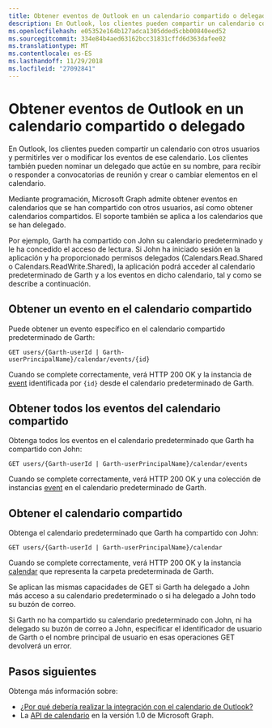 ```yaml
---
title: Obtener eventos de Outlook en un calendario compartido o delegado
description: En Outlook, los clientes pueden compartir un calendario con otros usuarios y permitirles ver o modificar los eventos de ese calendario. Los clientes también pueden nominar un delegado que actúe en su nombre, para recibir o responder a convocatorias de reunión y crear o cambiar elementos en el calendario.
ms.openlocfilehash: e05352e164b127adca1305dded5cbb00840eed52
ms.sourcegitcommit: 334e84b4aed63162bcc31831cffd6d363dafee02
ms.translationtype: MT
ms.contentlocale: es-ES
ms.lasthandoff: 11/29/2018
ms.locfileid: "27092841"
---
```

# <a name="get-outlook-events-in-a-shared-or-delegated-calendar"></a>Obtener eventos de Outlook en un calendario compartido o delegado

En Outlook, los clientes pueden compartir un calendario con otros usuarios y permitirles ver o modificar los eventos de ese calendario. Los clientes también pueden nominar un delegado que actúe en su nombre, para recibir o responder a convocatorias de reunión y crear o cambiar elementos en el calendario.


Mediante programación, Microsoft Graph admite obtener eventos en calendarios que se han compartido con otros usuarios, así como obtener calendarios compartidos. El soporte también se aplica a los calendarios que se han delegado.

Por ejemplo, Garth ha compartido con John su calendario predeterminado y le ha concedido el acceso de lectura. Si John ha iniciado sesión en la aplicación y ha proporcionado permisos delegados (Calendars.Read.Shared o Calendars.ReadWrite.Shared), la aplicación podrá acceder al calendario predeterminado de Garth y a los eventos en dicho calendario, tal y como se describe a continuación.

## <a name="get-an-event-in-the-shared-calendar"></a>Obtener un evento en el calendario compartido

Puede obtener un evento específico en el calendario compartido predeterminado de Garth:

<!-- { "blockType": "ignored" } -->
```http
GET users/{Garth-userId | Garth-userPrincipalName}/calendar/events/{id}
```

Cuando se complete correctamente, verá HTTP 200 OK y la instancia de [event](/graph/api/resources/event?view=graph-rest-1.0) identificada por `{id}` desde el calendario predeterminado de Garth.

## <a name="get-all-the-events-in-the-shared-calendar"></a>Obtener todos los eventos del calendario compartido

Obtenga todos los eventos en el calendario predeterminado que Garth ha compartido con John:

<!-- { "blockType": "ignored" } -->
```http
GET users/{Garth-userId | Garth-userPrincipalName}/calendar/events
```

Cuando se complete correctamente, verá HTTP 200 OK y una colección de instancias [event](/graph/api/resources/event?view=graph-rest-1.0) en el calendario predeterminado de Garth.

## <a name="get-the-shared-calendar"></a>Obtener el calendario compartido

Obtenga el calendario predeterminado que Garth ha compartido con John:

<!-- { "blockType": "ignored" } -->
```http
GET users/{Garth-userId | Garth-userPrincipalName}/calendar
```

Cuando se complete correctamente, verá HTTP 200 OK y la instancia [calendar](/graph/api/resources/calendar?view=graph-rest-1.0) que representa la carpeta predeterminada de Garth.

Se aplican las mismas capacidades de GET si Garth ha delegado a John más acceso a su calendario predeterminado o si ha delegado a John todo su buzón de correo.

Si Garth no ha compartido su calendario predeterminado con John, ni ha delegado su buzón de correo a John, especificar el identificador de usuario de Garth o el nombre principal de usuario en esas operaciones GET devolverá un error. 


## <a name="next-steps"></a>Pasos siguientes

Obtenga más información sobre:

- [¿Por qué debería realizar la integración con el calendario de Outlook?](outlook-calendar-concept-overview.md)
- La [API de calendario](/graph/api/resources/calendar?view=graph-rest-1.0) en la versión 1.0 de Microsoft Graph.